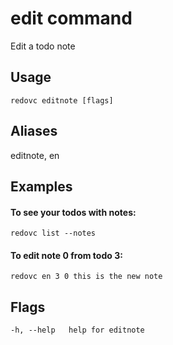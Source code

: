 # edit command
Edit a todo note

## Usage
`redovc editnote [flags]`

## Aliases
  editnote, en

## Examples
#### To see your todos with notes:

`redovc list --notes`

#### To edit note 0 from todo 3:

`redovc en 3 0 this is the new note`

## Flags

`-h, --help   help for editnote`